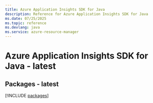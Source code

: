 ```yaml
---
title: Azure Application Insights SDK for Java
description: Reference for Azure Application Insights SDK for Java
ms.date: 07/25/2025
ms.topic: reference
ms.devlang: java
ms.service: azure-resource-manager
---
```

# Azure Application Insights SDK for Java - latest
## Packages - latest
[!INCLUDE [packages](application-insights-index.md)]